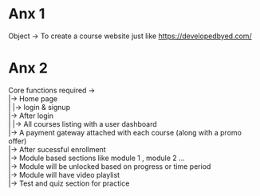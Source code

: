 # Anx 1

Object -> To create a course website just like  https://developedbyed.com/

# Anx 2

Core functions required ->
    <br />|-> Home page 
   <br /> |   |-> login & signup
   <br /> |-> After login 
   <br /> |   |-> All courses listing with a user dashboard
      <br />  |-> A payment gateway attached with each course (along with a promo offer)
       <br /> |-> After sucessful enrollment 
            <br />    |-> Module based sections like module 1 , module 2 ...
            <br />    |-> Module will be unlocked based on progress or time period
             <br />   |-> Module will have video playlist
             <br />   |-> Test and quiz section for practice
    
    
    
